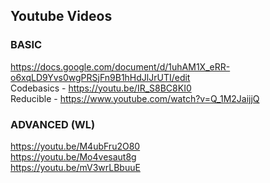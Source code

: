## Youtube Videos
 
### BASIC
 
https://docs.google.com/document/d/1uhAM1X_eRR-o6xqLD9Yvs0wgPRSjFn9B1hHdJlJrUTI/edit  
Codebasics - https://youtu.be/IR_S8BC8KI0  
Reducible  - https://www.youtube.com/watch?v=Q_1M2JaijjQ 

 
 
### ADVANCED (WL)
 
https://youtu.be/M4ubFru2O80  
https://youtu.be/Mo4vesaut8g  
https://youtu.be/mV3wrLBbuuE  

